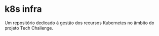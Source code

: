 # k8s infra
Um repositório dedicado à gestão dos recursos Kubernetes no âmbito do projeto Tech Challenge.
